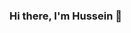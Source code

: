 ### Hi there, I'm Hussein 👋

<!--
**amourysio/amourysio** is a ✨ _special_ ✨ repository because its `README.md` (this file) appears on your GitHub profile.

Here are some ideas to get you started:

- 🔭 I’m working on ... on my improvements
- 🌱 I’m currently learning ... C++/Sql/MySql/Java ....
- 🤔 I’m looking for help with ... improve Code.Skills
- 💬 Ask me about ... new opportunities
- 📫 How to reach me: ... [Linkedin Profile](https://www.linkedin.com/in/hussein-amouri-840738205)
- 😄 Pronouns: ... Huse
- ⚡ Fun fact: ... Hello World :D
-->
